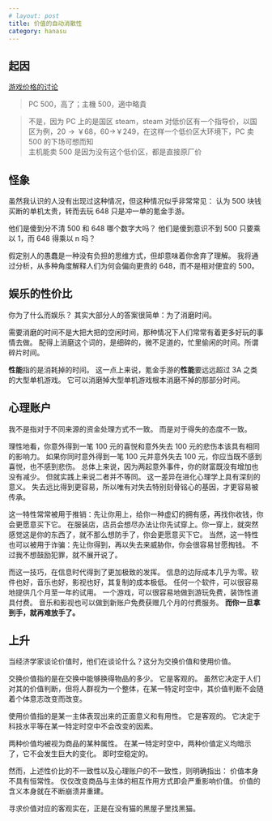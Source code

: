 ```yaml
---
# layout: post
title: 价值的自动消散性
category: hanasu
---
```


## 起因

[游戏价格的讨论](https://bgm.tv/group/topic/358445#post_1681561)

> PC 500，高了；主機 500，適中略貴

> 不是，因为 PC 上的是国区 steam，steam 对低价区有一个指导价，以国区为例，$20→￥68，$60→￥249，在这样一个低价区大环境下，PC 卖 500 的下场可想而知  
> 主机能卖 500 是因为没有这个低价区，都是直接原厂价

## 怪象

虽然我认识的人没有出现过这种情况，但这种情况似乎非常常见：
认为 500 块钱买断的单机太贵，转而去玩 648 只是冲一单的氪金手游。

他们是傻到分不清 500 和 648 哪个数字大吗？
他们是傻到意识不到 500 只要乘以 1，而 648 得乘以 n 吗？

假定别人的愚蠢是一种没有负担的思维方式，但却意味着你舍弃了理解。
我将通过分析，从多种角度解释人们为何会偏向更贵的 648，而不是相对便宜的 500。

## 娱乐的性价比

你为了什么而娱乐？
其实大部分人的答案很简单：为了消磨时间。

需要消磨的时间不是大把大把的空闲时间，那种情况下人们常常有着更多好玩的事情去做。
配得上消磨这个词的，是细碎的，微不足道的，忙里偷闲的时间。所谓碎片时间。

**性能**指的是消耗掉的时间。
这一点上来说，氪金手游的**性能**要远远超过 3A 之类的大型单机游戏。
它可以消磨掉大型单机游戏根本消磨不掉的那部分时间。

## 心理账户

我不是指对于不同来源的资金处理方式不一致。
而是对于得失的态度不一致。

理性地看，你意外得到一笔 100 元的喜悦和意外失去 100 元的悲伤本该具有相同的影响力。
如果你同时意外得到一笔 100 元并意外失去 100 元，你应当既不感到喜悦，也不感到悲伤。
总体上来说，因为两起意外事件，你的财富既没有增加也没有减少。
但就实践上来说二者并不等同。
这一差异在进化心理学上具有深刻的意义。
失去远比得到更容易，所以唯有对失去特别刻骨铭心的基因，才更容易被传承。

这一特性常常被用于推销：先让你用上，给你一种虚幻的拥有感，再找你收钱，你会更愿意买下它。
在服装店，店员会想尽办法让你先试穿上。你一穿上，就突然感觉这是你的东西了，就不那么想防手了，你会更愿意买下它。
当然，这一特性也可以被用于诈骗：先让你得到，再以失去来威胁你，你会很容易甘愿掏钱。
不过我不想鼓励犯罪，就不展开说了。

而这一技巧，在信息时代得到了更加极致的发挥。
信息的边际成本几乎为零。软件也好，音乐也好，影视也好，其复制的成本极低。
任何一个软件，可以很容易地提供几个月至一年的试用。
一个游戏，可以很容易地做到游玩免费，装饰性道具付费。
音乐和影视也可以做到新账户免费获赠几个月的付费服务。
**而你一旦拿到手，就再难放手了。**

## 上升

当经济学家谈论价值时，他们在谈论什么？这分为交换价值和使用价值。

交换价值指的是在交换中能够换得物品的多少。
它是客观的。
虽然它决定于人们对其的价值判断，但将人群视为一个整体，在某一特定时空中，其价值判断不会随着个体意志改变而改变。

使用价值指的是某一主体表现出来的正面意义和有用性。
它是客观的。
它决定于科技水平等在某一特定时空中不会改变的因素。

两种价值均被视为商品的某种属性。
在某一特定时空中，两种价值定义均暗示了，它不会发生巨大的变化。
即时空稳定的。

然而，上述性价比的不一致性以及心理账户的不一致性，则明确指出：
价值本身不具有恒常性。
仅仅改变商品与主体的相互作用方式即会严重影响价值。
价值的含义本身就在不断崩溃并重建。

寻求价值对应的客观实在，正是在没有猫的黑屋子里找黑猫。
